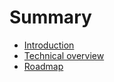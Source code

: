 # Summary

- [Introduction](./introduction.md)
- [Technical overview](./technical_overview.md)
- [Roadmap](./roadmap.md)
